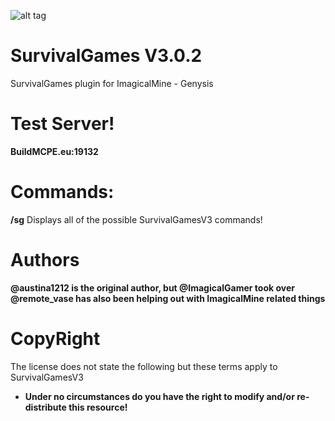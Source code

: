 ![alt tag](http://i.imgur.com/xEzMkd7.jpg)



# SurvivalGames  V3.0.2
SurvivalGames plugin for ImagicalMine - Genysis

# Test Server!
**BuildMCPE.eu:19132**

# Commands:

**/sg** Displays all of the possible SurvivalGamesV3 commands!

# Authors
**@austina1212 is the original author, but @ImagicalGamer took over**
**@remote_vase has also been helping out with ImagicalMine related things**

# CopyRight
The license does not state the following but these terms apply to SurvivalGamesV3

- **Under no circumstances do you have the right to modify and/or re-distribute this resource!**

